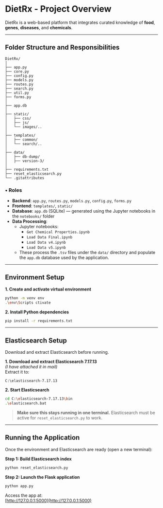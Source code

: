 # **DietRx - Project Overview**

DietRx is a web-based platform that integrates curated knowledge of **food**, **genes**, **diseases**, and **chemicals**. 

---

## **Folder Structure and Responsibilities**

```
DietRx/
│
├── app.py                  
├── core.py                 
├── config.py               
├── models.py                
├── routes.py               
├── search.py               
├── util.py                  
├── forms.py   
│ 
├── app.db 
│
├── static/                 
│   ├── css/               
│   ├── js/                  
│   └── images/..            
│
├── templates/               
│   ├── common/              
│   └── search/..             
│
├── data/
│   ├── db-dump/            
│   ├── version-3/          
│
├── requirements.txt         
├── reset_elasticsearch.py  
└── .gitattributes           
```

### • **Roles**

- **Backend**: `app.py`, `routes.py`, `models.py`, `config.py`, `forms.py`  
- **Frontend**: `templates/`, `static/`  
- **Database**: `app.db` (SQLite) — generated using the Jupyter notebooks in the `notebooks/` folder  
- **Data Processing**:  
  - Jupyter notebooks:
    - `Get Chemical Properties.ipynb`
    - `Load Data Final.ipynb`
    - `Load Data v4.ipynb`
    - `Load Data v5.ipynb`  
  - These process the `.tsv` files under the `data/` directory and populate the `app.db` database used by the application.

---

##  **Environment Setup**

**1. Create and activate virtual environment**
```bash
python -m venv env
.\env\Scripts ctivate
```

**2. Install Python dependencies**
```bash
pip install -r requirements.txt
```

---

##  **Elasticsearch Setup**

Download and extract Elasticsearch before running.

**1. Download and extract Elasticsearch 7.17.13**  
*(I have attached it in mail)*  
Extract it to:
```
C:\elasticsearch-7.17.13
```

**2. Start Elasticsearch**
```bash
cd C:\elasticsearch-7.17.13\bin
.\elasticsearch.bat
```

>  **Make sure this stays running in one terminal.** Elasticsearch must be active for `reset_elasticsearch.py` to work.

---

##  **Running the Application**

Once the environment and Elasticsearch are ready (open a new terminal):

**Step 1: Build Elasticsearch index**
```bash
python reset_elasticsearch.py
```

**Step 2: Launch the Flask application**
```bash
python app.py
```

Access the app at:  
[http://127.0.0.1:5000](http://127.0.0.1:5000)
